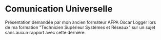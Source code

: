 # Comunication Universelle
Présentation demandée par mon ancien formateur AFPA Oscar Logger lors de ma formation "Technicien Supérieur Systèmes et Réseaux" sur un sujet sans aucun rapport avec cette dernière.
